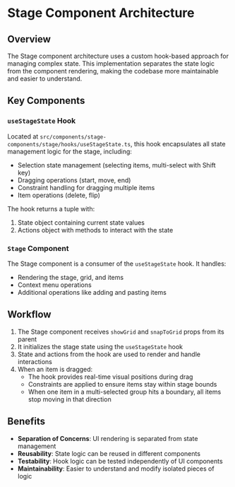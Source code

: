 # Stage Component Architecture

## Overview

The Stage component architecture uses a custom hook-based approach for managing complex state. This implementation separates the state logic from the component rendering, making the codebase more maintainable and easier to understand.

## Key Components

### `useStageState` Hook

Located at `src/components/stage-components/stage/hooks/useStageState.ts`, this hook encapsulates all state management logic for the stage, including:

- Selection state management (selecting items, multi-select with Shift key)
- Dragging operations (start, move, end)
- Constraint handling for dragging multiple items
- Item operations (delete, flip)

The hook returns a tuple with:

1. State object containing current state values
2. Actions object with methods to interact with the state

### `Stage` Component

The Stage component is a consumer of the `useStageState` hook. It handles:

- Rendering the stage, grid, and items
- Context menu operations
- Additional operations like adding and pasting items

## Workflow

1. The Stage component receives `showGrid` and `snapToGrid` props from its parent
2. It initializes the stage state using the `useStageState` hook
3. State and actions from the hook are used to render and handle interactions
4. When an item is dragged:
   - The hook provides real-time visual positions during drag
   - Constraints are applied to ensure items stay within stage bounds
   - When one item in a multi-selected group hits a boundary, all items stop moving in that direction

## Benefits

- **Separation of Concerns**: UI rendering is separated from state management
- **Reusability**: State logic can be reused in different components
- **Testability**: Hook logic can be tested independently of UI components
- **Maintainability**: Easier to understand and modify isolated pieces of logic

